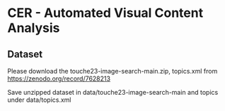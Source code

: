 # CER - Automated Visual Content Analysis

## Dataset

Please download the touche23-image-search-main.zip, topics.xml from https://zenodo.org/record/7628213

Save unzipped dataset in data/touche23-image-search-main and topics under data/topics.xml